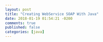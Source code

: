 ```yaml
---
layout: post
title: "Creating WebService SOAP With Java"
date: 2018-01-19 01:54:21 -0200
comments: true
published: false
categories: [java]
---
```


